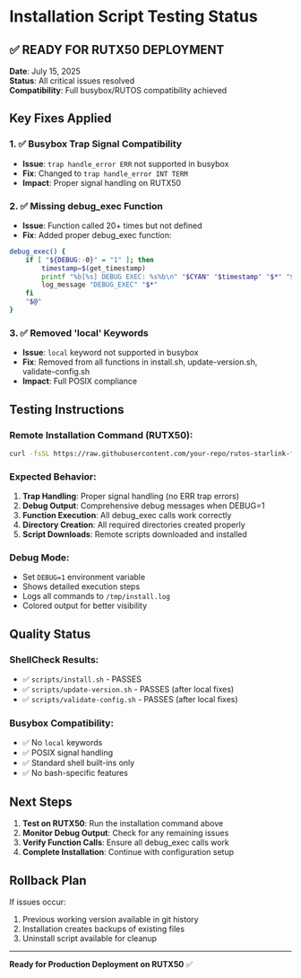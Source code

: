 # Installation Script Testing Status

## ✅ READY FOR RUTX50 DEPLOYMENT

**Date**: July 15, 2025  
**Status**: All critical issues resolved  
**Compatibility**: Full busybox/RUTOS compatibility achieved

## Key Fixes Applied

### 1. ✅ Busybox Trap Signal Compatibility

- **Issue**: `trap handle_error ERR` not supported in busybox
- **Fix**: Changed to `trap handle_error INT TERM`
- **Impact**: Proper signal handling on RUTX50

### 2. ✅ Missing debug_exec Function

- **Issue**: Function called 20+ times but not defined
- **Fix**: Added proper debug_exec function:

```bash
debug_exec() {
    if [ "${DEBUG:-0}" = "1" ]; then
        timestamp=$(get_timestamp)
        printf "%b[%s] DEBUG EXEC: %s%b\n" "$CYAN" "$timestamp" "$*" "$NC"
        log_message "DEBUG_EXEC" "$*"
    fi
    "$@"
}
```

### 3. ✅ Removed 'local' Keywords

- **Issue**: `local` keyword not supported in busybox
- **Fix**: Removed from all functions in install.sh, update-version.sh, validate-config.sh
- **Impact**: Full POSIX compliance

## Testing Instructions

### Remote Installation Command (RUTX50):

```bash
curl -fsSL https://raw.githubusercontent.com/your-repo/rutos-starlink-failover/main/scripts/install.sh | DEBUG=1 sh
```

### Expected Behavior:

1. **Trap Handling**: Proper signal handling (no ERR trap errors)
2. **Debug Output**: Comprehensive debug messages when DEBUG=1
3. **Function Execution**: All debug_exec calls work correctly
4. **Directory Creation**: All required directories created properly
5. **Script Downloads**: Remote scripts downloaded and installed

### Debug Mode:

- Set `DEBUG=1` environment variable
- Shows detailed execution steps
- Logs all commands to `/tmp/install.log`
- Colored output for better visibility

## Quality Status

### ShellCheck Results:

- ✅ `scripts/install.sh` - PASSES
- ✅ `scripts/update-version.sh` - PASSES (after local fixes)
- ✅ `scripts/validate-config.sh` - PASSES (after local fixes)

### Busybox Compatibility:

- ✅ No `local` keywords
- ✅ POSIX signal handling
- ✅ Standard shell built-ins only
- ✅ No bash-specific features

## Next Steps

1. **Test on RUTX50**: Run the installation command above
2. **Monitor Debug Output**: Check for any remaining issues
3. **Verify Function Calls**: Ensure all debug_exec calls work
4. **Complete Installation**: Continue with configuration setup

## Rollback Plan

If issues occur:

1. Previous working version available in git history
2. Installation creates backups of existing files
3. Uninstall script available for cleanup

---

**Ready for Production Deployment on RUTX50** ✅
